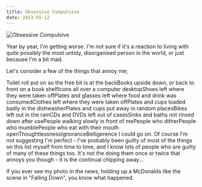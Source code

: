 ```yaml
---
title: Obsessive Compulsive
date: 2013-05-12
---
```


![Obsessive Compulsive](https://source.unsplash.com/Pll7AP6NFpY/1600x900)

Year by year, I'm getting worse. I'm not sure if it's a reaction to living with quite possibly the most untidy, disorganised person in the world, or just because I'm a bit mad.

Let's consider a few of the things that annoy me;

Toilet roll put on so the free bit is at the backBooks upside down, or back to front on a book shelfIcons all over a computer desktopShoes left where they were taken offPlates and glasses left where food and drink was consumedClothes left where they were taken offPlates and cups loaded badly in the dishwasherPlates and cups put away in random placesBikes left out in the rainCDs and DVDs left out of casesSinks and baths not rinsed down after usePeople walking slowly in front of mePeople who ditherPeople who mumblePeople who eat with their mouth openThoughtlessnessIgnoranceBelligerence I could go on. Of course I'm not suggesting I'm perfect - I've probably been guilty of most of the things on this list myself from time to time, and I know lots of people who are guilty of many of these things too. It's not the doing them once or twice that annoys you though - it is the continual chipping away...

If you ever see my photo in the news, holding up a McDonalds like the scene in "Falling Down", you know what happened.